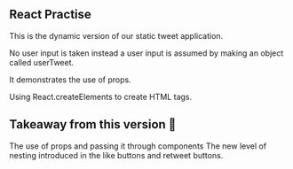 ## React Practise 
 This is the dynamic version of our static tweet application. 

  No user input is taken instead a user input is assumed by making an object called userTweet.

  It demonstrates the use of props. 

  Using React.createElements to create HTML tags.

## Takeaway from this version :100:
  The use of props and passing it through components
  The new level of nesting introduced in the like buttons and retweet buttons.